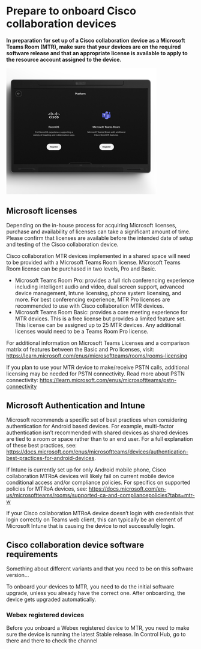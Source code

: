 # Prepare to onboard Cisco collaboration devices

**In preparation for set up of a Cisco collaboration device as a Microsoft Teams Room (MTR), make sure that your devices are on the required software release and that an appropriate license is available to apply to the resource account assigned to the device.**

<img src="/doc/images/MTR/setup.png" style="width: 400px"/>

## Microsoft licenses 

Depending on the in-house process for acquiring Microsoft licenses, purchase and availability of licenses can take a significant amount of time. Please confirm that licenses are available before the intended date of setup and testing of the Cisco collaboration device.

Cisco collaboration MTR devices implemented in a shared space will need to be provided with a Microsoft Teams Room license. Microsoft Teams Room license can be purchased in two levels, Pro and Basic.

*	Microsoft Teams Room Pro: provides a full rich conferencing experience including intelligent audio and video, dual screen support, advanced device management, Intune licensing, phone system licensing, and more. For best conferencing experience, MTR Pro licenses are recommended to use with Cisco collaboration MTR devices.
*	Microsoft Teams Room Basic: provides a core meeting experience for MTR devices. This is a free license but provides a limited feature set. This license can be assigned up to 25 MTR devices. Any additional licenses would need to be a Teams Room Pro license.

For additional information on Microsoft Teams Licenses and a comparison matrix of features between the Basic and Pro licenses, visit: https://learn.microsoft.com/enus/microsoftteams/rooms/rooms-licensing

If you plan to use your MTR device to make/receive PSTN calls, additional licensing may be needed for PSTN connectivity. Read more about PSTN connectivity: 
https://learn.microsoft.com/enus/microsoftteams/pstn-connectivity

## Microsoft Authentication and Intune

Microsoft recommends a specific set of best practices when considering authentication for Android based devices. For example, multi-factor authentication isn’t recommended with shared devices as shared devices are tied to a room or space rather than to an end user. For a full explanation of these best practices, see: https://docs.microsoft.com/enus/microsoftteams/devices/authentication-best-practices-for-android-devices.

If Intune is currently set up for only Android mobile phone, Cisco collaboration MTRoA devices will likely fail on current mobile device conditional access and/or compliance policies. For specifics on supported policies for MTRoA devices, see: 
https://docs.microsoft.com/en-us/microsoftteams/rooms/supported-ca-and-compliancepolicies?tabs=mtr-w 

If your Cisco collaboration MTRoA device doesn’t login with credentials that login correctly on Teams web client, this can typically be an element of Microsoft Intune that is causing the device to not successfully login. 

## Cisco collaboration device software requirements

Something about different variants and that you need to be on this software version… 

To onboard your devices to MTR, you need to do the initial software upgrade, unless you already have the correct one. After onboarding, the device gets upgraded automatically. 

### Webex registered devices

Before you onboard a Webex registered device to MTR, you need to make sure the device is running the latest Stable release. In Control Hub, go to there and there to check the channel
